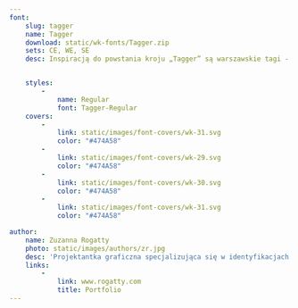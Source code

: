 ```yaml
---
font:
    slug: tagger
    name: Tagger
    download: static/wk-fonts/Tagger.zip
    sets: CE, WE, SE
    desc: Inspiracją do powstania kroju „Tagger” są warszawskie tagi - nielegalne napisy, szybko pisane flamastrem. Krój „Tagger” to nowoczesna pisanka o dynamicznym charakterze i swobodnych kształtach. Projekt może mieć zastosowanie w identyfikacji wizualnej restauracji, barów i sklepów do tworzenia ogłoszeń, cenówek czy etykiet.


    styles:
        -
            name: Regular
            font: Tagger-Regular
    covers:
        -
            link: static/images/font-covers/wk-31.svg
            color: "#474A58"
        -
            link: static/images/font-covers/wk-29.svg
            color: "#474A58"
        -
            link: static/images/font-covers/wk-30.svg
            color: "#474A58"
        -
            link: static/images/font-covers/wk-31.svg
            color: "#474A58"

author:
    name: Zuzanna Rogatty
    photo: static/images/authors/zr.jpg
    desc: 'Projektantka graficzna specjalizująca się w identyfikacjach wizualnych oraz liternictwie i typografii. Absolwentka Wydziału Grafiki i Komunikacji Wizualnej na Uniwersytecie Artystycznym w Poznaniu. Pracuje w studio projektowym Mamastudio. Jest autorką identyfikacji m.in.: Festiwalu Dwa Brzegi, Festiwalu im. Zygmunta Haupta, Festiwalu FAMA, a także uczestniczką wystaw „Places of Origin: Polish Graphic Design in Context” w Reykjaviku, „Ogólnopolskiej Wystawy Znaków Graficznych” oraz „Typopolo”.'
    links:
        -
            link: www.rogatty.com
            title: Portfolio
---
```

